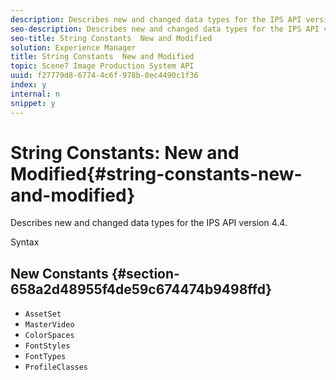 ```yaml
---
description: Describes new and changed data types for the IPS API version 4.4.
seo-description: Describes new and changed data types for the IPS API version 4.4.
seo-title: String Constants  New and Modified
solution: Experience Manager
title: String Constants  New and Modified
topic: Scene7 Image Production System API
uuid: f27779d8-6774-4c6f-978b-0ec4490c1f36
index: y
internal: n
snippet: y
---
```


# String Constants: New and Modified{#string-constants-new-and-modified}

Describes new and changed data types for the IPS API version 4.4.

 Syntax 

## New Constants {#section-658a2d48955f4de59c674474b9498ffd}

* `AssetSet` 
* `MasterVideo` 
* `ColorSpaces` 
* `FontStyles` 
* `FontTypes` 
* `ProfileClasses`

<!--
Note: Can't tell from original docs if these are new or changes. Calling 'em new by default.
-->

